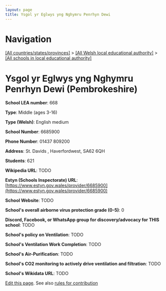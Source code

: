 ```yaml
---
layout: page
title: Ysgol yr Eglwys yng Nghymru Penrhyn Dewi
---
```

# Navigation

[[All countries/states/provinces]](../../..) > [[All Welsh local educational authority]](../..) > [[All schools in local educational authority]](..)

# Ysgol yr Eglwys yng Nghymru Penrhyn Dewi (Pembrokeshire)

**School LEA number**: 668

**Type**: Middle (ages 3-16)

**Type (Welsh)**: English medium

**School Number**: 6685900

**Phone Number**: 01437 809200

**Address**: St. Davids , Haverfordwest, SA62 6QH

**Students**: 621

**Wikipedia URL**: TODO

**Estyn (Schools Inspectorate) URL**: [https://www.estyn.gov.wales/provider/6685900](https://www.estyn.gov.wales/provider/6685900)

**School Website**: TODO

**School's overall airborne virus protection grade (0-5)**: 0

**Discord, Facebook, or WhatsApp group for discovery/advocacy for THIS school**: TODO

**School's policy on Ventilation**: TODO

**School's Ventilation Work Completion**: TODO

**School's Air-Purification**: TODO

**School's CO2 monitoring to actively drive ventilation and filtration**: TODO

**School's Wikidata URL**: TODO




[Edit this page](https://github.com/VentilationProject/Wales/edit/prif/./Pembrokeshire/Ysgol_yr_Eglwys_yng_Nghymru_Penrhyn_Dewi.md). See also [rules for contribution](../../../contribution-rules/)